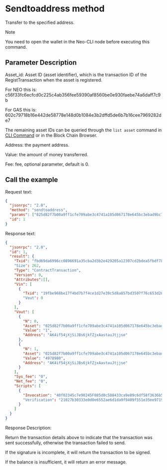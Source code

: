 # Sendtoaddress method

Transfer to the specified address.

> [!Note]
> You need to open the wallet in the Neo-CLI node before executing this command.

## Parameter Description

Asset_id: Asset ID (asset identifier), which is the transaction ID of the RegistTransaction when the asset is registered.

For NEO this is: c56f33fc6ecfcd0c225c4ab356fee59390af8560be0e930faebe74a6daff7c9b

For GAS this is: 602c79718b16e442de58778e148d0b1084e3b2dffd5de6b7b16cee7969282de7

The remaining asset IDs can be queried through the `list asset` command in [CLI Command](../cli.md) or in the Block Chain Browser.

Address: the payment address.

Value: the amount of money transferred.

Fee: fee, optional parameter, default is 0.

## Call the example

Request text:

```json
{
  "jsonrpc": "2.0",
  "method": "sendtoaddress",
  "params": ["025d82f7b00a9ff1cfe709abe3c4741a105d067178e645bc3ebad9bc79af47d4", "AK4if54jXjSiJBs6jkfZjxAastauJtjjse", 1],
  "id": 1
}
```

Response text:

```json
{
  "jsonrpc": "2.0",
  "id": 1,
  "result": {
    "Txid": "fbd69da6996cc0896691a35cba2d3b2e429205a12307cd2bdea5fbdf78dc9925"
    "Size": 262,
    "Type": "ContractTransaction",
    "Version": 0,
    "Attributes":[],
    "Vin": [
      {
        "Txid": "19fbe968be17f4bd7b7f4ce1d27e39c5d8a857bd3507f76c653d204e1e9f8e63"
        "Vout": 0
      }
    ],
    "Vout": [
      {
        "N": 0,
        "Asset": "025d82f7b00a9ff1cfe709abe3c4741a105d067178e645bc3ebad9bc79af47d4",
        "Value": "1",
        "Address": "AK4if54jXjSiJBs6jkfZjxAastauJtjjse"
      },
      {
        "N": 1,
        "Asset": "025d82f7b00a9ff1cfe709abe3c4741a105d067178e645bc3ebad9bc79af47d4",
        "Value": "4978980",
        "Address": "AK4if54jXjSiJBs6jkfZjxAastauJtjjse"
      }
    ],
    "Sys_fee": "0",
    "Net_fee": "0",
    "Scripts": [
      {
        "Invocation": "40f02345c7e90245F085d0c588433ca9e89c6df58f3636b5240288aab5f081b1c67c3cad5946890de9001fcfe8d8b748b647b116891e6f1fb2393cc2f1aba45a81"
        "Verification": "21027b30333e0d0e6552ae6d1da9f9409f551e35ee9719305e945dc4dcba998456caac"
      }
    ]
  }
}
```

Response Description:

Return the transaction details above to indicate that the transaction was sent successfully, otherwise the transaction failed to send.

If the signature is incomplete, it will return the transaction to be signed.

If the balance is insufficient, it will return an error message.
